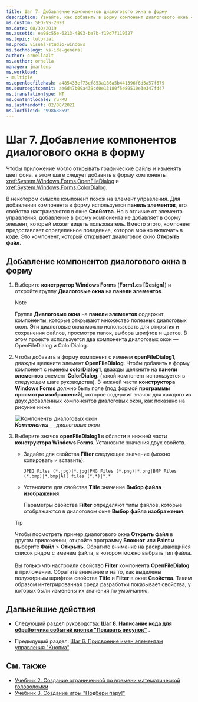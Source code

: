```yaml
---
title: Шаг 7. Добавление компонентов диалогового окна в форму
description: Узнайте, как добавить в форму компонент диалогового окна <xref:System.Windows.Forms.OpenFileDialog> и компонент диалогового окна <xref:System.Windows.Forms.ColorDialog>.
ms.custom: SEO-VS-2020
ms.date: 08/30/2019
ms.assetid: ea98c55e-6213-4893-ba7b-f19d7f119527
ms.topic: tutorial
ms.prod: visual-studio-windows
ms.technology: vs-ide-general
author: ornellaalt
ms.author: ornella
manager: jmartens
ms.workload:
- multiple
ms.openlocfilehash: a485433ef73ef853a186a5b441396f6d5a57f679
ms.sourcegitcommit: ae6d47b09a439cd0e13180f5e89510e3e347fd47
ms.translationtype: HT
ms.contentlocale: ru-RU
ms.lasthandoff: 02/08/2021
ms.locfileid: "99868859"
---
```

# <a name="step-7-add-dialog-components-to-your-form"></a>Шаг 7. Добавление компонентов диалогового окна в форму

Чтобы приложение могло открывать графические файлы и изменять цвет фона, в этом шаге следует добавить в форму компоненты <xref:System.Windows.Forms.OpenFileDialog> и <xref:System.Windows.Forms.ColorDialog>.

В некотором смысле компонент похож на элемент управления. Для добавления компонента в форму используется **панель элементов**, его свойства настраиваются в окне **Свойства**. Но в отличие от элемента управления, добавление в форму компонента не добавляет в форму элемент, который может видеть пользователь. Вместо этого, компонент предоставляет определенное поведение, которое можно включать в коде. Это компонент, который открывает диалоговое окно **Открыть файл**.

## <a name="to-add-dialog-components-to-your-form"></a>Добавление компонентов диалогового окна в форму

1. Выберите **конструктор Windows Forms** (**Form1.cs [Design]**) и откройте группу **Диалоговые окна** на **панели элементов**.

    > [!NOTE]
    > Группа **Диалоговые окна** на **панели элементов** содержит компоненты, которые открывают множество полезных диалоговых окон. Эти диалоговые окна можно использовать для открытия и сохранения файлов, просмотра папок, выбора шрифтов и цветов. В этом проекте используется два компонента диалоговых окон — OpenFileDialog и ColorDialog.

1. Чтобы добавить в форму компонент с именем **openFileDialog1**, дважды щелкните элемент **OpenFileDialog**. Чтобы добавить в форму компонент с именем **colorDialog1**, дважды щелкните на **панели элементов** элемент **ColorDialog**. (такой компонент используется в следующем шаге руководства). В нижней части **конструктора Windows Forms** должно быть поле (под формой **программы просмотра изображений**), которое содержит значок для каждого из двух добавленных компонентов диалоговых окон, как показано на рисунке ниже.

     ![Компоненты диалоговых окон](../ide/media/express_dialogsadded.png)<br>***Компоненты** _ _диалоговых окон*

1. Выберите значок **openFileDialog1** в области в нижней части **конструктора Windows Forms**. Установите значения двух свойств.

    - Задайте для свойства **Filter** следующее значение (можно копировать и вставить):

        ```
        JPEG Files (*.jpg)|*.jpg|PNG Files (*.png)|*.png|BMP Files (*.bmp)|*.bmp|All files (*.*)|*.*
        ```

    - Установите для свойства **Title** значение **Выбор файла изображения**.

         Параметры свойства **Filter** определяют типы файлов, которые отображаются в диалоговом окне **Выбор файла изображения**.

    > [!TIP]
    > Чтобы посмотреть пример диалогового окна **Открыть файл** в другом приложении, откройте программу **Блокнот** или **Paint** и выберите **Файл** > **Открыть**. Обратите внимание на раскрывающийся список рядом с именем файла, в котором можно выбрать тип файла. <br/><br/>Вы только что настроили свойство **Filter** компонента **OpenFileDialog** в приложении. Обратите внимание и на то, как выделены полужирным шрифтом свойства **Title** и **Filter** в окне **Свойства**. Таким образом интегрированная среда разработки показывает свойства, у которых были изменены их значения по умолчанию.

## <a name="next-steps"></a>Дальнейшие действия

* Следующий раздел руководства: **[Шаг 8. Написание кода для обработчика событий кнопки "Показать рисунок"](../ide/step-8-write-code-for-the-show-a-picture-button-event-handler.md)** .

* Предыдущий раздел: [Шаг 6. Присвоение имен элементам управления "Кнопка"](../ide/step-6-name-your-button-controls.md).

## <a name="see-also"></a>См. также

* [Учебник 2. Создание ограниченной по времени математической головоломки](tutorial-2-create-a-timed-math-quiz.md)
* [Учебник 3. Создание игры "Подбери пару!"](tutorial-3-create-a-matching-game.md)
